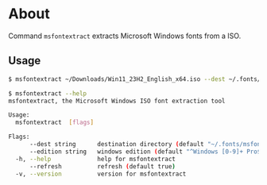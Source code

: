 # About

Command `msfontextract` extracts Microsoft Windows fonts from a ISO.

## Usage

```sh
$ msfontextract ~/Downloads/Win11_23H2_English_x64.iso --dest ~/.fonts/msfonts

$ msfontextract --help
msfontextract, the Microsoft Windows ISO font extraction tool

Usage:
  msfontextract  [flags]

Flags:
      --dest string      destination directory (default "~/.fonts/msfonts")
      --edition string   windows edition (default "^Windows [0-9]+ Pro$")
  -h, --help             help for msfontextract
      --refresh          refresh (default true)
  -v, --version          version for msfontextract
```
